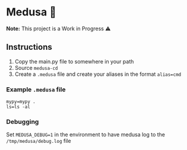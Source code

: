 # Medusa 🐍

**Note:** This project is a Work in Progress ⚠️

## Instructions

1. Copy the main.py file to somewhere in your path
2. Source `medusa-cd`
3. Create a `.medusa` file and create your aliases in the format `alias=cmd`

### Example `.medusa` file

```
mypy=mypy .
ls=ls -al
```

### Debugging

Set `MEDUSA_DEBUG=1` in the environment to have medusa log to the `/tmp/medusa/debug.log` file
